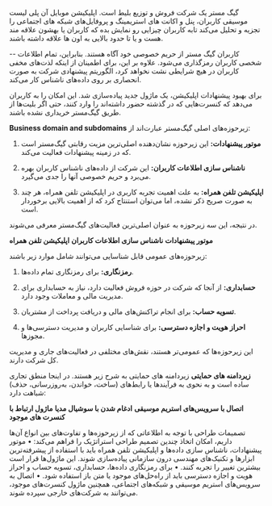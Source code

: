 
گیگ مستر یک شرکت فروش و توزیع بلیط است. اپلیکیشن موبایل آن پلی لیست موسیقی کاربران، پنل و اکانت های استریمینگ و پروفایل‌های شبکه های اجتماعی را تجزیه و تحلیل می‌کند تابه کاربران چیزایی رو نمایش بده که کاربران یا بهشون علاقه مند هست و یا تا حدود بالایی به اون ها علاقه داشته باشند. 

--
کاربران گیگ مستر از حریم خصوصی خود آگاه هستند. بنابراین، تمام اطلاعات شخصی کاربران رمزگذاری می‌شود. علاوه بر این، برای اطمینان از اینکه لذت‌های مخفی کاربران در هیچ شرایطی نشت نخواهد کرد، الگوریتم پیشنهادی شرکت به صورت انحصاری بر روی داده‌های ناشناس کار می‌کند.

برای بهبود پیشنهادات اپلیکیشن، یک ماژول جدید پیاده‌سازی شد. این امکان را به کاربران می‌دهد که کنسرت‌هایی که در گذشته حضور داشته‌اند را وارد کنند، حتی اگر بلیت‌ها از طریق گیگ‌مستر خریداری نشده باشند.

**Business domain and subdomains**
زیرحوزه‌های اصلی گیگ‌مستر عبارت‌اند از:

1. **موتور پیشنهادات:** این زیرحوزه نشان‌دهنده اصلی‌ترین مزیت رقابتی گیگ‌مستر است که در زمینه پیشنهادات فعالیت می‌کند.

2. **ناشناس سازی اطلاعات کاربران:** این شرکت از داده‌های ناشناس کاربران بهره می‌برد و حریم خصوصی آنها را جدی می‌گیرد.

3. **اپلیکیشن تلفن همراه:** به علت اهمیت تجربه کاربری در اپلیکیشن تلفن همراه، هر چند به صورت صریح ذکر نشده، اما می‌توان استنتاج کرد که از اهمیت بالایی برخوردار است.

در نتیجه، این سه زیرحوزه به عنوان اصلی‌ترین فعالیت‌های گیگ‌مستر معرفی می‌شوند.


**موتور پیشنهادات**
**ناشناس سازی اطلاعات کاربران**
**اپلیکیشن تلفن همراه**


زیرحوزه‌های عمومی قابل شناسایی می‌توانند شامل موارد زیر باشند:

1. **رمزنگاری:** برای رمزنگاری تمام داده‌ها.

2. **حسابداری:** از آنجا که شرکت در حوزه فروش فعالیت دارد، نیاز به حسابداری برای مدیریت مالی و معاملات وجود دارد.
3. **تسویه حساب:** برای انجام تراکنش‌های مالی و دریافت پرداخت از مشتریان.

4. **احراز هویت و اجازه دسترسی:** برای شناسایی کاربران و مدیریت دسترسی‌ها و مجوزها.

این زیرحوزه‌ها که عمومی‌تر هستند، نقش‌های مختلفی در فعالیت‌های جاری و مدیریت کل شرکت دارند.

**زیردامنه های حمایتی**
زیردامنه های حمایتی به شرح زیر هستند. در اینجا منطق تجاری ساده است و به نحوی به فرآیندها یا رابط‌های  (ساخت، خواندن، به‌روزرسانی، حذف) شباهت دارد:

 **اتصال با سرویس‌های استریم موسیقی**
**ادغام شدن با سوشیال مدیا**
**ماژول ارتباط با کنسرت های موجود**

تصمیمات طراحی
با توجه به اطلاعاتی که از زیرحوزه‌ها و تفاوت‌های بین انواع آن‌ها داریم، امکان اتخاذ چندین تصمیم طراحی استراتژیک را فراهم می‌کند:
• موتور پیشنهادات، ناشناس سازی داده‌ها و اپلیکیشن تلفن همراه باید با استفاده از پیشرفته‌ترین ابزارها و تکنیک‌های مهندسی درون سازمانی پیاده‌سازی شوند. این ماژول‌ها قرار است بیشترین تغییر را تجربه کنند.
• برای رمزنگاری داده‌ها، حسابداری، تسویه حساب و احراز هویت و اجازه دسترسی باید از راه‌حل‌های موجود یا متن باز استفاده شود.
• اتصال به سرویس‌های استریم موسیقی و شبکه‌های اجتماعی، همچنین ماژول کنسرت‌های موجود، می‌توانند به شرکت‌های خارجی سپرده شوند.


